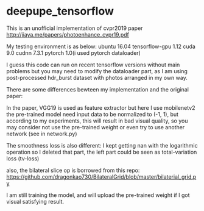 # deepupe_tensorflow
This is an unofficial implementation of cvpr2019 paper 
http://jiaya.me/papers/photoenhance_cvpr19.pdf

My testing environment is as below:
ubuntu 16.04
tensorflow-gpu 1.12
cuda 9.0
cudnn 7.3.1
pytorch 1.0(i used pytorch dataloader)

I guess this code can run on recent tensorflow versions without main problems
but you may need to modify the dataloader part, as I am using post-processed 
hdr_burst dataset with photos arranged in my own way.

There are some differences bewteen my implementation and the original paper:

In the paper, VGG19 is used as feature extractor but here I use mobilenetv2
the pre-trained model need input data to be normalized to (-1, 1), but according
to my experiments, this will result in bad visual quality, so you may consider not
use the pre-trained weight or even try to use another network (see in network.py)

The smoothness loss is also different: I kept getting nan with the logarithmic
operation so I deleted that part, the left part could be seen as total-variation
loss (tv-loss)

also, the bilateral slice op is borrowed from this repo:
https://github.com/dragonkao730/BilateralGrid/blob/master/bilaterial_grid.py

I am still training the model, and will upload the pre-trained weight if I got
visual satisfying result.